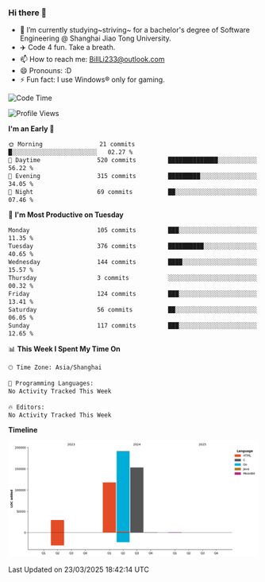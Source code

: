 ### Hi there 👋
- 🌱 I’m currently studying~striving~ for a bachelor's degree of Software Engineering @ Shanghai Jiao Tong University.
- ✈️ Code 4 fun. Take a breath.
- 📫 How to reach me: BillLi233@outlook.com
- 😄 Pronouns: :D
- ⚡ Fun fact: I use Windows® only for gaming.

<!--START_SECTION:waka-->
![Code Time](http://img.shields.io/badge/Code%20Time-427%20hrs%2052%20mins-blue)

![Profile Views](http://img.shields.io/badge/Profile%20Views-0-blue)

**I'm an Early 🐤** 

```text
🌞 Morning                21 commits          █░░░░░░░░░░░░░░░░░░░░░░░░   02.27 % 
🌆 Daytime                520 commits         ██████████████░░░░░░░░░░░   56.22 % 
🌃 Evening                315 commits         █████████░░░░░░░░░░░░░░░░   34.05 % 
🌙 Night                  69 commits          ██░░░░░░░░░░░░░░░░░░░░░░░   07.46 % 
```
📅 **I'm Most Productive on Tuesday** 

```text
Monday                   105 commits         ███░░░░░░░░░░░░░░░░░░░░░░   11.35 % 
Tuesday                  376 commits         ██████████░░░░░░░░░░░░░░░   40.65 % 
Wednesday                144 commits         ████░░░░░░░░░░░░░░░░░░░░░   15.57 % 
Thursday                 3 commits           ░░░░░░░░░░░░░░░░░░░░░░░░░   00.32 % 
Friday                   124 commits         ███░░░░░░░░░░░░░░░░░░░░░░   13.41 % 
Saturday                 56 commits          ██░░░░░░░░░░░░░░░░░░░░░░░   06.05 % 
Sunday                   117 commits         ███░░░░░░░░░░░░░░░░░░░░░░   12.65 % 
```


📊 **This Week I Spent My Time On** 

```text
🕑︎ Time Zone: Asia/Shanghai

💬 Programming Languages: 
No Activity Tracked This Week

🔥 Editors: 
No Activity Tracked This Week
```

**Timeline**

![Lines of Code chart](https://raw.githubusercontent.com/GMH233/GMH233/main/assets/bar_graph.png)


 Last Updated on 23/03/2025 18:42:14 UTC
<!--END_SECTION:waka-->

<!--
**GMH233/GMH233** is a ✨ _special_ ✨ repository because its `README.md` (this file) appears on your GitHub profile.

Here are some ideas to get you started:

- 🔭 I’m currently working on ...
- 🌱 I’m currently learning ...
- 👯 I’m looking to collaborate on ...
- 🤔 I’m looking for help with ...
- 💬 Ask me about ...
- 📫 How to reach me: ...
- 😄 Pronouns: ...
- ⚡ Fun fact: ...
-->
